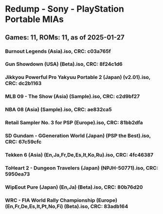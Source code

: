 # Redump - Sony - PlayStation Portable MIAs
## Games: 11, ROMs: 11, as of 2025-01-27
### Burnout Legends (Asia).iso, CRC: c03a765f
### Gun Showdown (USA) (Beta).iso, CRC: 8f24c1d6
### Jikkyou Powerful Pro Yakyuu Portable 2 (Japan) (v2.01).iso, CRC: dc2b1163
### MLB 09 - The Show (Asia) (Sample).iso, CRC: c2d9bf27
### NBA 08 (Asia) (Sample).iso, CRC: ae832ca5
### Retail Sampler No. 3 for PSP (Europe).iso, CRC: 81bb2dfa
### SD Gundam - GGeneration World (Japan) (PSP the Best).iso, CRC: 67c59cfc
### Tekken 6 (Asia) (En,Ja,Fr,De,Es,It,Ko,Ru).iso, CRC: 4fc46387
### ToHeart 2 - Dungeon Travelers (Japan) (NPJH-50771).iso, CRC: 5950ea73
### WipEout Pure (Japan) (En,Ja) (Beta).iso, CRC: 80b76d20
### WRC - FIA World Rally Championship (Europe) (En,Fr,De,Es,It,Pt,No,Fi) (Beta).iso, CRC: 83adb164
